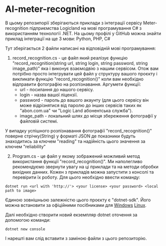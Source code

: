 # AI-meter-recognition

В цьому репозипорії зберігаються приклади з інтеграції сервісу Meter-recognition підприємства Logicland на мові програмування C# з використанням технології .NET.
На цьому профілі у GitHub можна знайти приклад інтеграції на ще 3 мови: Python, PHP, C# 

Тут зберігається 2 файли написані на відповідній мові програмування:

1. record_recognition.cs - це файл який реалізує функцію "record_recognition(string url, string login, string password, string image_path)" яка і виконує взаємодвію з нашим сервісом. Отож вам потрібно просто інтегрувати цей файл у структуру вашого проєкту і викликати функцію "record_recognition()" коли вам необхідно відправити фотографію на розпізнавання.
Аргумети функції:
    * url - посилання до нашого сервісу.
    * login - назва вашої ліцензії.
    * password - пароль до вашого акаунту (для цього сервісу він може відрізнятися від паролю до інших сервісів таких як "abon.com.ua" чи "Logic Land абонентська служба").
    * image_path - локальний шлях до місця збереження фотографії у файловій системі.

У випадку успішного розпізнавання фотографії "record_recognition()" поверне стрічку(String) у форматі JSON де показники будуть знаходитись за ключем "reading" та надійність цього значення за ключем "reliability"
	
2. Program.cs - це файл у якому зображений можливий метод використання функції "record_recognition()". Ми наполегливо рекомендуємо звернути увагу на ці приклади та на методи обробки вихідних данних. Кожен з прикладів можна запустити з консолі та перевірити їх роботу.
Для цього необхідно ввести команду:
```
dotnet run <url with 'http://'> <your license> <your password> <local path to image>
```

Єдиною зовнішньою залежністю цього проєкту є "dotnet-sdk". Його можна встановити за офіційними посібниками для [Windows](https://learn.microsoft.com/en-us/dotnet/core/install/windows?tabs=net80) [Linux](https://learn.microsoft.com/en-us/dotnet/core/install/linux).

Далі необхідно створити новий екземпляр dotnet оточення за допомогою команди:
```
dotnet new console
```

І нарешті вам слід вставити з заміною файли з цього репозиторію.
